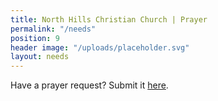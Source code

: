 ```yaml
---
title: North Hills Christian Church | Prayer
permalink: "/needs"
position: 9
header image: "/uploads/placeholder.svg"
layout: needs
---
```


Have a prayer request? Submit it [here](information@northhillschristian.church). 
